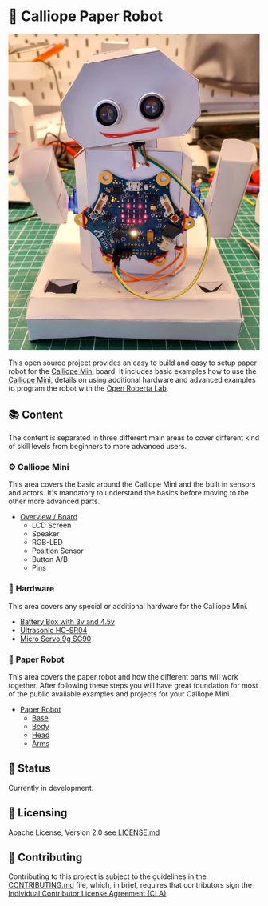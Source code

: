 # 🤖 Calliope Paper Robot

![Example of paper robot](paper_robot/paper_robot.jpg)

This open source project provides an easy to build and easy to setup paper robot for the [Calliope Mini][calliope_mini] board.
It includes basic examples how to use the [Calliope Mini][calliope_mini], details on using additional hardware and advanced examples to program the robot with the [Open Roberta Lab][open_roberta_lab].

## 📚 Content

The content is separated in three different main areas to cover different kind of skill levels from beginners to more advanced users.

### ⚙️ **Calliope Mini**

This area covers the basic around the Calliope Mini and the built in sensors and actors.
It's mandatory to understand the basics before moving to the other more advanced parts.

- [Overview / Board](calliope_mini/board/README.md)
  - LCD Screen
  - Speaker
  - RGB-LED
  - Position Sensor
  - Button A/B
  - Pins

### 🦾 **Hardware**

This area covers any special or additional hardware for the Calliope Mini.

- [Battery Box with 3v and 4.5v](hardware/battery_box/README.md)
- [Ultrasonic HC-SR04](hardware/ultrasonic_hc-sr04/README.md)
- [Micro Servo 9g SG90](hardware/micro_servo_sg90/README.md)

### 🤖 **Paper Robot**

This area covers the paper robot and how the different parts will work together.
After following these steps you will have great foundation for most of the public available examples and projects for your Calliope Mini.

- [Paper Robot](paper_robot/README.md)
  - [Base](paper_robot/base/README.md)
  - [Body](paper_robot/body/README.md)
  - [Head](paper_robot/head/README.md)
  - [Arms](paper_robot/arms/README.md)

## 🧩 Status

Currently in development.

## 📜 Licensing

Apache License, Version 2.0 see [LICENSE.md](LICENSE.md)

## 🤝 Contributing

Contributing to this project is subject to the guidelines in the
[CONTRIBUTING.md](CONTRIBUTING.md) file, which, in brief, requires that
contributors sign the [Individual Contributor License Agreement (CLA)][cla].

[calliope_mini]: https://calliope.cc/
[cla]: https://cla.developers.google.com/
[open_roberta_lab]: https://lab.open-roberta.org/

